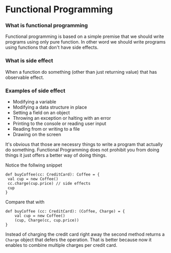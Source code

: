 # Functional Programming 

### What is functional programming
Functional programming is based on a simple premise that we should write programs using only pure function. In other word we should write programs using functions that don't have side effects. 
### What is side effect
When a function do something (other than just returning value) that has observable effect.
### Examples of side effect
- Modifying a variable
- Modifying a data structure in place
- Setting a field on an object
- Throwing an exception or halting with an error
- Printing to the console or reading user input
- Reading from or writing to a file
- Drawing on the screen

It's obvious that those are necessry things to write a program that actually do something. Functional Programming does not prohibit you from doing things it just offers a better way of doing things.

Notice the follwing snippet
```
def buyCoffee(cc: CreditCard): Coffee = {
 val cup = new Coffee()
 cc.charge(cup.price) // side effects
 cup
}
```
Compare that with
```
def buyCoffee (cc: CreditCard): (Coffee, Charge) = {
    val cup = new Coffee()
    (cup, Charge(cc, cup.price))
}
```
Instead of charging the credit card right away the second method returns a `Charge` object that defers the operation. That is better because now it enables to combine multiple charges per credit card.
```

